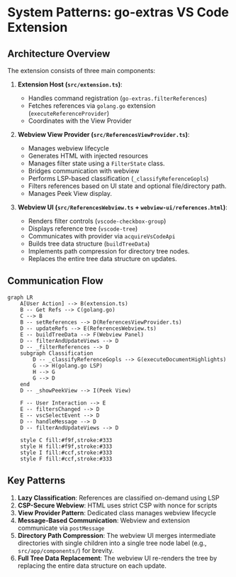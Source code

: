 # System Patterns: go-extras VS Code Extension

## Architecture Overview
The extension consists of three main components:

1. **Extension Host (`src/extension.ts`)**:
   - Handles command registration (`go-extras.filterReferences`)
   - Fetches references via `golang.go` extension (`executeReferenceProvider`)
   - Coordinates with the View Provider

2. **Webview View Provider (`src/ReferencesViewProvider.ts`)**:
   - Manages webview lifecycle
   - Generates HTML with injected resources
   - Manages filter state using a `FilterState` class.
   - Bridges communication with webview
   - Performs LSP-based classification (`_classifyReferenceGopls`)
   - Filters references based on UI state and optional file/directory path.
   - Manages Peek View display.

3. **Webview UI (`src/ReferencesWebview.ts` + `webview-ui/references.html`)**:
   - Renders filter controls (`vscode-checkbox-group`)
   - Displays reference tree (`vscode-tree`)
   - Communicates with provider via `acquireVsCodeApi`
   - Builds tree data structure (`buildTreeData`)
   - Implements path compression for directory tree nodes.
   - Replaces the entire tree data structure on updates.

## Communication Flow

```mermaid
graph LR
    A[User Action] --> B(extension.ts)
    B -- Get Refs --> C(golang.go)
    C --> B
    B -- setReferences --> D(ReferencesViewProvider.ts)
    D -- updateRefs --> E(ReferencesWebview.ts)
    E -- buildTreeData --> F(Webview Panel)
    D -- filterAndUpdateViews --> D
    D -- _filterReferences --> D
    subgraph Classification
        D -- _classifyReferenceGopls --> G(executeDocumentHighlights)
        G --> H(golang.go LSP)
        H --> G
        G --> D
    end
    D -- _showPeekView --> I(Peek View)

    F -- User Interaction --> E
    E -- filtersChanged --> D
    E -- vscSelectEvent --> D
    D -- handleMessage --> D
    D -- filterAndUpdateViews --> D

    style C fill:#f9f,stroke:#333
    style H fill:#f9f,stroke:#333
    style I fill:#ccf,stroke:#333
    style F fill:#ccf,stroke:#333
```

## Key Patterns
1. **Lazy Classification**: References are classified on-demand using LSP
2. **CSP-Secure Webview**: HTML uses strict CSP with nonce for scripts
3. **View Provider Pattern**: Dedicated class manages webview lifecycle
4. **Message-Based Communication**: Webview and extension communicate via `postMessage`
5. **Directory Path Compression**: The webview UI merges intermediate directories with single children into a single tree node label (e.g., `src/app/components/`) for brevity.
6. **Full Tree Data Replacement**: The webview UI re-renders the tree by replacing the entire data structure on each update.